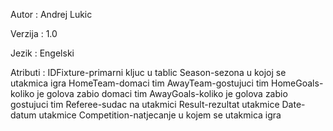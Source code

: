 <head>
<p> Autor : Andrej Lukic</p>
<p> Verzija : 1.0</p>

<p> Jezik : Engelski</p>
<p> Atributi : IDFixture-primarni kljuc u tablic
		   Season-sezona u kojoj se utakmica igra
		   HomeTeam-domaci tim
		   AwayTeam-gostujuci tim
		   HomeGoals-koliko je golova zabio domaci tim
		   AwayGoals-koliko je golova zabio gostujuci tim
		   Referee-sudac na utakmici
		   Result-rezultat utakmice
		   Date-datum utakmice
		   Competition-natjecanje u kojem se utakmica igra</p>
</head>


